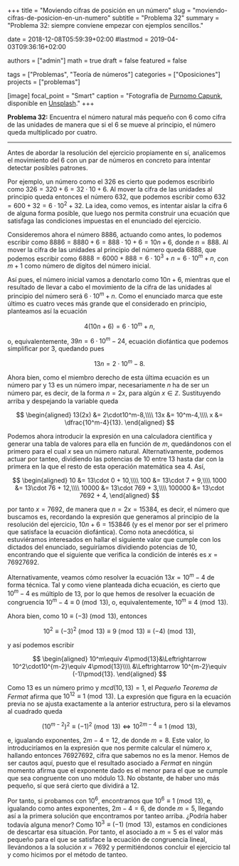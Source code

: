 +++
title = "Moviendo cifras de posición en un número"
slug  = "moviendo-cifras-de-posicion-en-un-numero"
subtitle = "Problema 32"
summary  = "Problema 32: siempre conviene empezar con ejemplos sencillos."

date     = 2018-12-08T05:59:39+02:00
#lastmod = 2019-04-03T09:36:16+02:00

authors  = ["admin"]
math     = true
draft    = false
featured = false

tags       = ["Problemas", "Teoría de números"]
categories = ["Oposiciones"]
projects   = ["problemas"]

[image]
  focal_point = "Smart"
  caption     = "Fotografía de [Purnomo Capunk](https://unsplash.com/@capunk77), disponible en [Unsplash](https://unsplash.com/photos/KZC7BJo0Cl0)."
+++

**Problema 32:** Encuentra el número natural más pequeño con $6$ como cifra de las unidades de manera que si el $6$ se mueve al principio, el número queda multiplicado por cuatro.

***

Antes de abordar la resolución del ejercicio propiamente en sí, analicemos el movimiento del $6$ con un par de números en concreto para intentar detectar posibles patrones.

Por ejemplo, un número como el $326$ es cierto que podemos escribirlo como $326 = 320 + 6 = 32\cdot10 + 6$. Al mover la cifra de las unidades al principio queda entonces el número $632$, que podemos escribir como $632 = 600+32=6\cdot 10^2+32$. La idea, como vemos, es intentar aislar la cifra $6$ de alguna forma posible, que luego nos permita construir una ecuación que satisfaga las condiciones impuestas en el enunciado del ejercicio.

Consideremos ahora el número $8886$, actuando como antes, lo podemos escribir como $8886 = 8880+6 = 888\cdot10+6 = 10n+6$, donde $n=888$. Al mover la cifra de las unidades al principio del número queda $6888$, que podemos escribir como $6888 = 6000 + 888 = 6\cdot 10^3 + n = 6\cdot 10^m+n$, con $m+1$ como número de dígitos del número inicial.

Así pues, el número inicial vamos a denotarlo como $10n+6$, mientras que el resultado de llevar a cabo el movimiento de la cifra de las unidades al principio del número será $6\cdot10^m+n$. Como el enunciado marca que este último es cuatro veces más grande que el considerado en principio, planteamos así la ecuación

$$
4(10n+6) = 6\cdot10^m+n,
$$

o, equivalentemente, $39n = 6\cdot10^m-24$, ecuación diofántica que podemos simplificar por $3$, quedando pues 

$$
13n = 2\cdot10^m-8.
$$ 

Ahora bien, como el miembro derecho de esta última ecuación es un número par y $13$ es un número impar, necesariamente $n$ ha de ser un número par, es decir, de la forma $n=2x$, para algún $x\in\mathbb{Z}$. Sustituyendo arriba y despejando la variable queda

$$
\begin{aligned}
13(2x) &= 2\cdot10^m-8,\\\\ 13x &= 10^m-4,\\\\ x &= \dfrac{10^m-4}{13}.
\end{aligned}
$$

Podemos ahora introducir la expresión en una calculadora científica y generar una tabla de valores para ella en función de $m$, quedándonos con el primero para el cual $x$ sea un número natural. Alternativamente, podemos actuar por tanteo, dividiendo las potencias de $10$ entre $13$ hasta dar con la primera en la que el resto de esta operación matemática sea $4$. Así,

$$
\begin{aligned}
10 &= 13\cdot 0 + 10,\\\\ 100 &= 13\cdot 7 + 9,\\\\ 1000 &= 13\cdot 76 + 12,\\\\ 10000 &= 13\cdot 769 + 3,\\\\ 100000 &= 13\cdot 7692 + 4,
\end{aligned}
$$

por tanto $x = 7692$, de manera que $n = 2x = 15384$, es decir, el número que buscamos es, recordando la expresión que generamos al principio de la resolución del ejercicio, $10n+6 = 153846$ (y es el menor por ser el primero que satisface la ecuación diofántica). Como nota anecdótica, si estuviéramos interesados en hallar el siguiente valor que cumple con los dictados del enunciado, seguiríamos dividiendo potencias de $10$, encontrando que el siguiente que verifica la condición de interés es $x = 76927692$.

Alternativamente, veamos cómo resolver la ecuación $13x = 10^m-4$ de forma técnica. Tal y como viene planteada dicha ecuación, es cierto que $10^m-4$ es múltiplo de $13$, por lo que hemos de resolver la ecuación de congruencia $10^m-4\equiv 0\pmod{13}$, o, equivalentemente, $10^m\equiv 4\pmod{13}$.

Ahora bien, como $10\equiv(-3)\pmod{13}$, entonces 

$$
10^2\equiv (-3)^2\pmod{13}\equiv 9\pmod{13}\equiv (-4)\pmod{13},
$$ 

y así podemos escribir

$$
\begin{aligned}
10^m\equiv 4\pmod{13}&\Leftrightarrow 10^2\cdot10^{m-2}\equiv 4\pmod{13}\\\\ &\Leftrightarrow 10^{m-2}\equiv (-1)\pmod{13}.
\end{aligned}
$$

Como $13$ es un número primo y $mcd(10,13)=1$, el *Pequeño Teorema de Fermat* afirma que $10^{12}\equiv 1\pmod{13}$. La expresión que figura en la ecuación previa no se ajusta exactamente a la anterior estructura, pero si la elevamos al cuadrado queda

$$
(10^{m-2})^2\equiv (-1)^2\pmod{13}\Leftrightarrow 10^{2m-4}\equiv 1\pmod{13},
$$

e, igualando exponentes, $2m-4 = 12$, de donde $m = 8$. Este valor, lo introduciríamos en la expresión que nos permite calcular el número $x$, hallando entonces $76927692$, cifra que sabemos no es la menor. Hemos de ser cautos aquí, puesto que el resultado asociado a *Fermat* en ningún momento afirma que el exponente dado es el menor para el que se cumple que sea congruente con uno módulo $13$. No obstante, de haber uno más pequeño, sí que será cierto que dividirá a $12$.

Por tanto, si probamos con $10^6$, encontramos que $10^6\equiv 1\pmod{13}$, e, igualando como antes exponentes, $2m-4=6$, de donde $m=5$, llegando así a la primera solución que encontramos por tanteo arriba. ¿Podría haber todavía alguna menor? Como $10^3\equiv (-1)\pmod{13}$, estamos en condiciones de descartar esa situación. Por tanto, el asociado a $m=5$ es el valor más pequeño para el que se satisface la ecuación de congruencia lineal, llevándonos a la solución $x=7692$ y permitiéndonos concluir el ejercicio tal y como hicimos por el método de tanteo.
